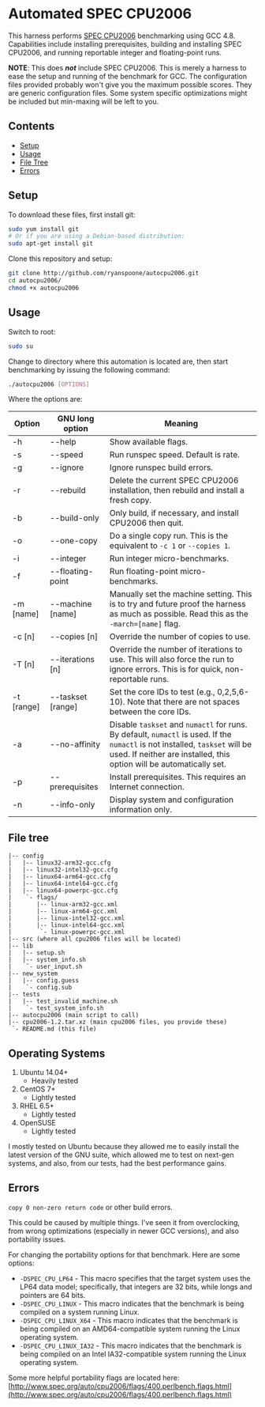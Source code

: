 # Automated SPEC CPU2006

This harness performs [SPEC CPU2006](http://spec.org/cpu2006/) benchmarking using GCC 4.8. Capabilities include installing prerequisites, building and installing SPEC CPU2006, and running reportable integer and floating-point runs.

**NOTE**: This does ***not*** include SPEC CPU2006. This is merely a harness to ease the setup and running of the benchmark for GCC. The configuration files provided probably won't give you the maximum possible scores. They are generic configuration files. Some system specific optimizations might be included but min-maxing will be left to you.

## Contents

+ [Setup](#setup)
+ [Usage](#usage)
+ [File Tree](#file-tree)
+ [Errors](#errors)

## Setup

To download these files, first install git:

```bash
sudo yum install git
# Or if you are using a Debian-based distribution:
sudo apt-get install git
```

Clone this repository and setup:

```bash
git clone http://github.com/ryanspoone/autocpu2006.git
cd autocpu2006/
chmod +x autocpu2006
```

## Usage

Switch to root:

```bash
sudo su
```

Change to directory where this automation is located are, then start benchmarking by issuing the following command:

```bash
./autocpu2006 [OPTIONS]
```

Where the options are:

| Option     | GNU long option   | Meaning                                                                                                                                                                                              |
|------------|-------------------|------------------------------------------------------------------------------------------------------------------------------------------------------------------------------------------------------|
| -h         | --help            | Show available flags.                                                                                                                                                                                |
| -s         | --speed           | Run runspec speed. Default is rate.                                                                                                                                                                  |
| -g         | --ignore          | Ignore runspec build errors.                                                                                                                                                                         |
| -r         | --rebuild         | Delete the current SPEC CPU2006 installation, then rebuild and install a fresh copy.                                                                                                                 |
| -b         | --build-only      | Only build, if necessary, and install CPU2006 then quit.                                                                                                                                             |
| -o         | --one-copy        | Do a single copy run. This is the equivalent to `-c 1` or `--copies 1`.                                                                                                                              |
| -i         | --integer         | Run integer micro-benchmarks.                                                                                                                                                                        |
| -f         | --floating-point  | Run floating-point micro-benchmarks.                                                                                                                                                                 |
| -m [name]  | --machine [name]  | Manually set the machine setting. This is to try and future proof the harness as much as possible. Read this as the `-march=[name]` flag.                                                            |
| -c [n]     | --copies [n]      | Override the number of copies to use.                                                                                                                                                                |
| -T [n]     | --iterations [n]  | Override the number of iterations to use. This will also force the run to ignore errors. This is for quick, non-reportable runs.                                                                     |
| -t [range] | --taskset [range] | Set the core IDs to test (e.g., 0,2,5,6-10). Note that there are not spaces between the core IDs.                                                                                                    |
| -a         | --no-affinity     | Disable `taskset` and `numactl` for runs. By default, `numactl` is used. If the `numactl` is not installed, `taskset` will be used. If neither are installed, this option will be automatically set. |
| -p         | --prerequisites   | Install prerequisites. This requires an Internet connection.                                                                                                                                         |
| -n         | --info-only       | Display system and configuration information only.                                                                                                                                                   |

## File tree

```text
|-- config
|   |-- linux32-arm32-gcc.cfg
|   |-- linux32-intel32-gcc.cfg
|   |-- linux64-arm64-gcc.cfg
|   |-- linux64-intel64-gcc.cfg
|   |-- linux64-powerpc-gcc.cfg
|    `- flags/
|       |-- linux-arm32-gcc.xml
|       |-- linux-arm64-gcc.xml
|       |-- linux-intel32-gcc.xml
|       |-- linux-intel64-gcc.xml
|        `- linux-powerpc-gcc.xml
|-- src (where all cpu2006 files will be located)
|-- lib
|   |-- setup.sh
|   |-- system_info.sh
|    `- user_input.sh
|-- new_system
|   |-- config.guess
|    `- config.sub
|-- tests
|   |-- test_invalid_machine.sh
|    `- test_system_info.sh
|-- autocpu2006 (main script to call)
|-- cpu2006-1.2.tar.xz (main cpu2006 files, you provide these)
 `- README.md (this file)
```

## Operating Systems

1. Ubuntu 14.04+
    + Heavily tested
1. CentOS 7+
    + Lightly tested
1. RHEL 6.5+
    + Lightly tested
1. OpenSUSE
    + Lightly tested

I mostly tested on Ubuntu because they allowed me to easily install the latest version of the GNU suite, which allowed me to test on next-gen systems, and also, from our tests, had the best performance gains.

## Errors

`copy 0 non-zero return code` or other build errors.

This could be caused by multiple things. I've seen it from overclocking, from wrong optimizations (especially in newer GCC versions), and also portability issues.

For changing the portability options for that benchmark. Here are some options:

+ `-DSPEC_CPU_LP64` - This macro specifies that the target system uses the LP64 data model; specifically, that integers are 32 bits, while longs and pointers are 64 bits.
+ `-DSPEC_CPU_LINUX` - This macro indicates that the benchmark is being compiled on a system running Linux.
+ `-DSPEC_CPU_LINUX_X64` - This macro indicates that the benchmark is being compiled on an AMD64-compatible system running the Linux operating system.
+ `-DSPEC_CPU_LINUX_IA32` - This macro indicates that the benchmark is being compiled on an Intel IA32-compatible system running the Linux operating system.

Some more helpful portability flags are located here: [http://www.spec.org/auto/cpu2006/flags/400.perlbench.flags.html](http://www.spec.org/auto/cpu2006/flags/400.perlbench.flags.html)
